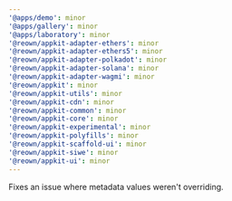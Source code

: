 ```yaml
---
'@apps/demo': minor
'@apps/gallery': minor
'@apps/laboratory': minor
'@reown/appkit-adapter-ethers': minor
'@reown/appkit-adapter-ethers5': minor
'@reown/appkit-adapter-polkadot': minor
'@reown/appkit-adapter-solana': minor
'@reown/appkit-adapter-wagmi': minor
'@reown/appkit': minor
'@reown/appkit-utils': minor
'@reown/appkit-cdn': minor
'@reown/appkit-common': minor
'@reown/appkit-core': minor
'@reown/appkit-experimental': minor
'@reown/appkit-polyfills': minor
'@reown/appkit-scaffold-ui': minor
'@reown/appkit-siwe': minor
'@reown/appkit-ui': minor
---
```


Fixes an issue where metadata values weren't overriding.
